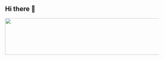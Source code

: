 ## Hi there 👋

<a href="https://github.com/devxb/gitanimals">
  <img
    src="https://render.gitanimals.org/lines/HoonDongKang?pet-id=646494048879889384"
    width="600"
    height="120"
  />
</a>
  
<!--
**HoonDongKang/HoonDongKang** is a ✨ _special_ ✨ repository because its `README.md` (this file) appears on your GitHub profile.

Here are some ideas to get you started:

- 🔭 I’m currently working on ...
- 🌱 I’m currently learning ...
- 👯 I’m looking to collaborate on ...
- 🤔 I’m looking for help with ...
- 💬 Ask me about ...
- 📫 How to reach me: ...
- 😄 Pronouns: ...
- ⚡ Fun fact: ...
-->
